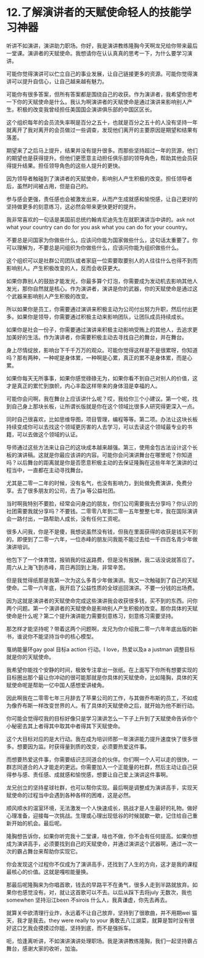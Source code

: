 # 12.了解演讲者的天赋使命轻人的技能学习神器

听讲不如演讲，演讲助力职场。你好，我是演讲教练隆胸今天啊龙兄给你带来最后一堂课。演讲者的天赋使命。我想请你在认认真真的思考一下，为什么要学习演讲。

可能你觉得演讲可以伫立自己的事业发展，让自己链接更多的资源。可能你觉得演讲可以提升自信心，让自己越来越有魅力。

可能你有很多答案，但所有答案都是围绕自己的收获。作为演讲者，我希望你思考一下你的天赋使命是什么。我认为啊演讲者的天赋使命是通过演讲来影响别人产生。积极的改变我曾经担任美国国企演讲俱乐部的中国区区长。

这个组织每年的会员流失率啊是百分之五十，也就是百分之五十的人没有坚持一年就离开了我对离开的会员做过一些调查，发现他们离开的主要原因是期望和结果有落差。

期望来了之后马上提升，结果并没有提升很多。而那些坚持超过一年的货源，他们的期望也是获得提升。但他们更愿意主动担任俱乐部的领导角色，帮助其他会员获得提升结果。担任领导角色的这些人提升的更快。

因为领导者触碰到了演讲者的天赋使命，影响别人产生积极的改变。担任领导者后，虽然时间被占用，但是自己的。

参与感会更强，责任感也会被激发出来，从而产生成就感和愉悦感，让自己更好的坚持做更多的刻意练习，这必然会带来更快更好的提升。

我非常喜欢的一句话是美国前总统约翰肯尼迪先生在就职演讲当中讲的。ask not what your country can do for you ask what you can do for your country。

不要总是问国家为你做些什么，应该问你能为国家做些什么，这句话太重要了。你可以理解为，不要总是问组织为你做些什么，应该问你能为组织做些什么。

这个组织可以是社群公司团队或者家庭一位索要取要别人的人往往什么也得不到而影响别人。产生积极改变的人，反而会收获更大。

如果你靠别人的鼓励才能发光，你最多算个灯泡，你需要成为发动机去影响其他人发光，那你自然就是核心。作为演讲者，演讲是你的武器，你的天赋使命是通过这个武器来影响别人产生积极的改变。

所以如果你是员工，你需要通过演讲来积极主动为公司付出努力升职，然后付出更多。如果你是领导，你需要通过积极主动来影响团队，让团队成员持续成长。

如果你是社会一份子，你需要通过演讲来积极主动影响受贿上的其他人，去追求更加美好的生活。作为演讲者，你需要积极主动去寻找自己的舞台，并在舞台。

身上尽情绽放，影响台下千千万万的观众。可能你觉得这样是不是很累呀，你知道吗？那有两种，一种呢是身体累，一种啊是心累，真正的累不是身体累，而是心累。

如果你每天无所事事，如果你感觉碌碌无为，如果你看不到自己对别人的价值，这才是真正的累忙到旗帜，内心丰盈这样带来的身体泪是幸福的人。

可能你会问啊，我在舞台上应该讲什么呢？哎，我给你三个小建议。第一个呢，找到自己身上那块长板，让所谓长版就是你在这个领域比很多人研究得更深入一点。

同时自己很喜欢，比如思维导图，项目管理，编程等等。第二项。办法让这块长板持续变成你可以去找这个领域更厉害的人去学习，可以去读这个领域最专业的书籍，可以去做这个领域的认证。

导师通过这些方法来让自己的这块成本越来越强。第三，使用金包古法设计这个长板的演讲稿。这就是你最应该讲的内容。可能你会问演讲舞台在哪里呢？你知道吗？以后舞台的距离就是你是否愿意积极主动的去保证隆胸在这些年年乞演讲的过程当中，一直都在主动寻找舞台。

尤其是二零一二年的时候，没有名气，也没有影响力，到处做免费演讲，免费分享。去了很多朋友的公司，去了ja 等公益社团。

当时啊我特别不要脸，经常会问身边的朋友，你们公司需要我去分享吗？你认识的社团需要我就分享吗？不要钱。二零零八年到二零一五年整整七年，我在国际演讲会一路付出，一路帮助人成长，没有任何工资呢。

很多人问我，你是不是傻，我想说虽然没有钱，但我在里面获得的收获是钱买不到的。即便到了二零一六年，一位赤峰的朋友问我能不能过去给一千四百名青少年做演讲培训。

他包下了一个体育馆，报销我的往返路费，但是没有报酬，我二话没说就答应了。周六从上海飞到赤峰，周日再回到上海，非常辛苦。

但是我觉得纸那是我第一次为这么多青少年做演讲。我又一次触碰到了自己的天赋使命。二零一六年底，我开启了公益性质的全球巡回演讲。不要一分钱的出场费。

因为这就是演讲者的天赋使命完成这些演讲我会收获很多钱，买不到的东西。问你两个问题。第一个演讲者的天赋使命是影响别人产生积极的改变。那你具体的天赋使命是什么呢？第二个提升演讲能力需要刻意练习，刻意练习需要坚持。

那怎样才能坚持呢？带着这两个问题啊，龙兄为你介绍我二零一六年年底出版的新书，谁说你不能坚持当中的核心模型。

戛纳能量环gay goal 目标a action 行动。l love，热爱以及a a justman 调整目标就是你的天赋使命。

我希望你能找个安静的时间，极致专注拿出一张纸。在上面写下你所有想要实现的目标圈出那个最让你冲动的很可能那就是你具体的天赋使命，比如隆胸，具体的天赋使命呢是帮助一亿中国人感想爱讲棱角。

因此啊我在二零零七年三月辞去了苹果公司的工作，与其做乔布斯的员工，不如成为像乔布斯一样改变世界的人。有了具体的天赋使命之后，就开始为他不断行动。

你可能会觉得哎我的目标好像只是学习演讲怎么一下子上升到了天赋使命告诉你个小秘密去其上者得其中取其中者得其下天赋使命。

这个大目标对应的是大行动。我在成为培训师那一年演讲能力提升速度快了很多很多。想要因为监。时获得量到质的改变，必须要热爱这件事。

而想要热爱这件事，你需要结识志同道合的伙伴。你们啊一个人可以走的很快，一群志同道合的人才能走的更远。你需要加入一个正能量的社群，然后主动让自己获得参与感、责任感、成就感和愉悦感，想要让自己爱上演讲这件事啊。

龙兄创立的坚持星球社群，也可以帮你实现。最后啊是调整成为演讲高手，实现天赋使命的过程当中会遇到各种各样的困难，这是必然。

顺风顺水的温室环境，无法激发一个人快速成长，挑战才是人生最好的礼物。做好心理准备，迎接每一次挑战。生理或心理出现低谷的时候就歇一歇，记住给自己重新开始的机会。最后呢。

隆胸想告诉你，如果你听完我十二堂课，啥也不做，你不会有任何提高。如果你想成为演讲高手，必须要找到自己的天赋使命，并通过演讲这个武器啊，通过一次一次的霸占舞台来帮助你实现它。

你会发现这个过程你不仅成为了演讲高手，还找到了人生的方向，这才是我的课程最核心的价值。这就是嘎啦能量换。

那最后呢隆胸来为你唱首歌，钱去的早路平不在勇气，很多人走到半路就放弃。如果你也感觉没有。对，就让这首歌可以不去。以后从踩下去将july 无数次，我也somewhen 坚持沿江been 不sirois 什么人，我真谦虚，你先去再去。

就算关中欲清理行业炸，永远着不让自己放弃，坚持到了很歌曲，并不用期wei 猫天，我才是我去。they were really to your 勇敢去八江湖菜，就算是暂时没有很好这口乞我会摸摸过你姐，坚持到底，而不是强拆车。

呃，恰逢离听讲，不如演讲演讲处理职场。我是演讲教练隆胸，我们一起坚持霸占舞台，感谢大家的收听，加油。
